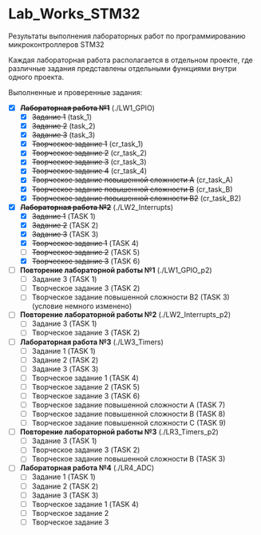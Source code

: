 # Lab_Works_STM32
Результаты выполнения лабораторных работ по программированию микроконтроллеров STM32

Каждая лабораторная работа располагается в отдельном проекте, где различные задания представлены отдельными функциями внутри одного проекта.

Выполненные и проверенные задания:
- [x] ~~**Лабораторная работа №1**~~ (./LW1_GPIO)
  - [x] ~~Задание 1~~ (task_1)
  - [x] ~~Задание 2~~ (task_2)
  - [x] ~~Задание 3~~ (task_3)
  - [x] ~~Творческое задание 1~~ (cr_task_1)
  - [x] ~~Творческое задание 2~~ (cr_task_2)
  - [x] ~~Творческое задание 3~~ (cr_task_3)
  - [x] ~~Творческое задание 4~~ (cr_task_4)
  - [x] ~~Творческое задание повышенной сложности A~~ (cr_task_A)
  - [x] ~~Творческое задание повышенной сложности B~~ (cr_task_B)
  - [x] ~~Творческое задание повышенной сложности B2~~ (cr_task_B2)

- [x] ~~**Лабораторная работа №2**~~ (./LW2_Interrupts)
  - [x] ~~Задание 1~~ (TASK 1)
  - [x] ~~Задание 2~~ (TASK 2)
  - [x] ~~Задание 3~~ (TASK 3)
  - [x] ~~Творческое задание 1~~ (TASK 4)
  - [ ] ~~Творческое задание 2~~ (TASK 5)
  - [x] ~~Творческое задание 3~~ (TASK 6)

- [ ] **Повторение лабораторной работы №1** (./LW1_GPIO_p2)
  - [ ] Задание 3 (TASK 1)
  - [ ] Творческое задание 3 (TASK 2)
  - [ ] Творческое задание повышенной сложности B2 (TASK 3) (условие немного изменено)

- [ ] **Повторение лабораторной работы №2** (./LW2_Interrupts_p2)
  - [ ] Задание 3 (TASK 1)
  - [ ] Творческое задание 3 (TASK 2)

- [ ] **Лабораторная работа №3** (./LW3_Timers)
  - [ ] Задание 1 (TASK 1)
  - [ ] Задание 2 (TASK 2)
  - [ ] Задание 3 (TASK 3)
  - [ ] Творческое задание 1 (TASK 4)
  - [ ] Творческое задание 2 (TASK 5)
  - [ ] Творческое задание 3 (TASK 6)
  - [ ] Творческое задание повышенной сложности A (TASK 7)
  - [ ] Творческое задание повышенной сложности B (TASK 8)
  - [ ] Творческое задание повышенной сложности C (TASK 9)

- [ ] **Повторение лабораторной работы №3** (./LR3_Timers_p2)
  - [ ] Задание 3 (TASK 1)
  - [ ] Творческое задание 3 (TASK 2)
  - [ ] Творческое задание повышенной сложности B (TASK 3)

- [ ] **Лабораторная работа №4** (./LR4_ADC)
  - [ ] Задание 1 (TASK 1)
  - [ ] Задание 2 (TASK 2)
  - [ ] Задание 3 (TASK 3)
  - [ ] Творческое задание 1 (TASK 4)
  - [ ] Творческое задание 2
  - [ ] Творческое задание 3

